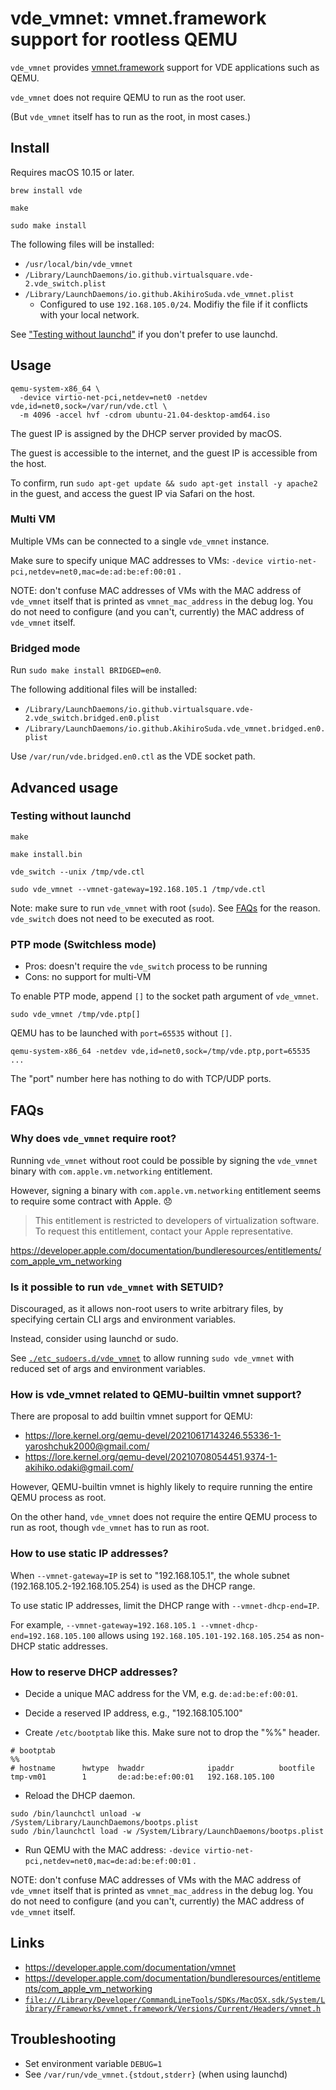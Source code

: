# vde_vmnet: vmnet.framework support for rootless QEMU

`vde_vmnet` provides [vmnet.framework](https://developer.apple.com/documentation/vmnet) support for VDE applications such as QEMU.

`vde_vmnet` does not require QEMU to run as the root user.

(But `vde_vmnet` itself has to run as the root, in most cases.)

## Install

Requires macOS 10.15 or later.

```console
brew install vde

make

sudo make install
```

The following files will be installed:
- `/usr/local/bin/vde_vmnet`
- `/Library/LaunchDaemons/io.github.virtualsquare.vde-2.vde_switch.plist`
- `/Library/LaunchDaemons/io.github.AkihiroSuda.vde_vmnet.plist`
  - Configured to use `192.168.105.0/24`. Modifiy the file if it conflicts with your local network.

See ["Testing without launchd"](#testing-without-launchd) if you don't prefer to use launchd.

## Usage

```console
qemu-system-x86_64 \
  -device virtio-net-pci,netdev=net0 -netdev vde,id=net0,sock=/var/run/vde.ctl \
  -m 4096 -accel hvf -cdrom ubuntu-21.04-desktop-amd64.iso
```

The guest IP is assigned by the DHCP server provided by macOS.

The guest is accessible to the internet, and the guest IP is accessible from the host.

To confirm, run `sudo apt-get update && sudo apt-get install -y apache2` in the guest, and access the guest IP via Safari on the host.

### Multi VM
Multiple VMs can be connected to a single `vde_vmnet` instance.

Make sure to specify unique MAC addresses to VMs: `-device virtio-net-pci,netdev=net0,mac=de:ad:be:ef:00:01` .

NOTE: don't confuse MAC addresses of VMs with the MAC address of `vde_vmnet` itself that is printed as `vmnet_mac_address` in the debug log.
You do not need to configure (and you can't, currently) the MAC address of `vde_vmnet` itself.

### Bridged mode

Run `sudo make install BRIDGED=en0`.

The following additional files will be installed:
- `/Library/LaunchDaemons/io.github.virtualsquare.vde-2.vde_switch.bridged.en0.plist`
- `/Library/LaunchDaemons/io.github.AkihiroSuda.vde_vmnet.bridged.en0.plist`

Use `/var/run/vde.bridged.en0.ctl` as the VDE socket path.

## Advanced usage

### Testing without launchd

```console
make

make install.bin
```

```console
vde_switch --unix /tmp/vde.ctl
```

```console
sudo vde_vmnet --vmnet-gateway=192.168.105.1 /tmp/vde.ctl
```

Note: make sure to run `vde_vmnet` with root (`sudo`). See [FAQs](#FAQs) for the reason.
`vde_switch` does not need to be executed as root.

### PTP mode (Switchless mode)

- Pros: doesn't require the `vde_switch` process to be running
- Cons: no support for multi-VM

To enable PTP mode, append `[]` to the socket path argument of `vde_vmnet`.

```console
sudo vde_vmnet /tmp/vde.ptp[]
```

QEMU has to be launched with `port=65535` without `[]`.

```console
qemu-system-x86_64 -netdev vde,id=net0,sock=/tmp/vde.ptp,port=65535 ...
```

The "port" number here has nothing to do with TCP/UDP ports.

## FAQs
### Why does `vde_vmnet` require root?

Running `vde_vmnet` without root could be possible by signing the `vde_vmnet` binary with `com.apple.vm.networking` entitlement.

However, signing a binary with `com.apple.vm.networking` entitlement seems to require some contract with Apple.
:disappointed:

> This entitlement is restricted to developers of virtualization software. To request this entitlement, contact your Apple representative.

https://developer.apple.com/documentation/bundleresources/entitlements/com_apple_vm_networking

### Is it possible to run `vde_vmnet` with SETUID?

Discouraged, as it allows non-root users to write arbitrary files, by specifying certain CLI args and environment variables.

Instead, consider using launchd or sudo.

See [`./etc_sudoers.d/vde_vmnet`](./etc_sudoers.d/vde_vmnet) to allow running `sudo vde_vmnet` with reduced set of args and environment variables.

### How is vde_vmnet related to QEMU-builtin vmnet support?
There are proposal to add builtin vmnet support for QEMU:
- https://lore.kernel.org/qemu-devel/20210617143246.55336-1-yaroshchuk2000@gmail.com/
- https://lore.kernel.org/qemu-devel/20210708054451.9374-1-akihiko.odaki@gmail.com/

However, QEMU-builtin vmnet is highly likely to require running the entire QEMU process as root.

On the other hand, `vde_vmnet` does not require the entire QEMU process to run as root, though `vde_vmnet` has to run as root.

### How to use static IP addresses?
When `--vmnet-gateway=IP` is set to "192.168.105.1", the whole subnet (192.168.105.2-192.168.105.254) is used as the DHCP range.

To use static IP addresses, limit the DHCP range with `--vmnet-dhcp-end=IP`.

For example, `--vmnet-gateway=192.168.105.1 --vmnet-dhcp-end=192.168.105.100` allows using `192.168.105.101-192.168.105.254` 
as non-DHCP static addresses.

### How to reserve DHCP addresses?
- Decide a unique MAC address for the VM, e.g. `de:ad:be:ef:00:01`.

- Decide a reserved IP address, e.g., "192.168.105.100"

- Create `/etc/bootptab` like this. Make sure not to drop the "%%" header.
```
# bootptab
%%
# hostname      hwtype  hwaddr              ipaddr          bootfile
tmp-vm01        1       de:ad:be:ef:00:01   192.168.105.100
```

- Reload the DHCP daemon.
```
sudo /bin/launchctl unload -w /System/Library/LaunchDaemons/bootps.plist
sudo /bin/launchctl load -w /System/Library/LaunchDaemons/bootps.plist
```

- Run QEMU with the MAC address: `-device virtio-net-pci,netdev=net0,mac=de:ad:be:ef:00:01` .

NOTE: don't confuse MAC addresses of VMs with the MAC address of `vde_vmnet` itself that is printed as `vmnet_mac_address` in the debug log.
You do not need to configure (and you can't, currently) the MAC address of `vde_vmnet` itself.

## Links
- https://developer.apple.com/documentation/vmnet
- https://developer.apple.com/documentation/bundleresources/entitlements/com_apple_vm_networking
- [`file:///Library/Developer/CommandLineTools/SDKs/MacOSX.sdk/System/Library/Frameworks/vmnet.framework/Versions/Current/Headers/vmnet.h`](file:///Library/Developer/CommandLineTools/SDKs/MacOSX.sdk/System/Library/Frameworks/vmnet.framework/Versions/Current/Headers/vmnet.h)

## Troubleshooting
- Set environment variable `DEBUG=1`
- See `/var/run/vde_vmnet.{stdout,stderr}` (when using launchd)
